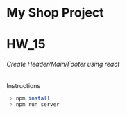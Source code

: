 # My Shop Project

# HW_15

###### Create Header/Main/Footer using react

Instructions
```sh
 > npm install
 > npm run server
```